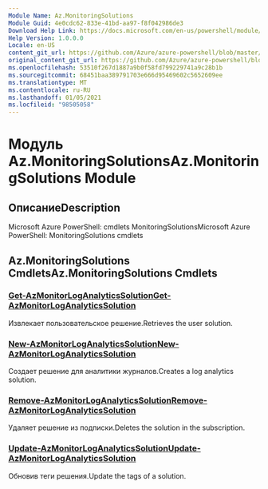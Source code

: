 ```yaml
---
Module Name: Az.MonitoringSolutions
Module Guid: 4e0cdc62-833e-41bd-aa97-f8f042986de3
Download Help Link: https://docs.microsoft.com/en-us/powershell/module/az.monitoringsolutions
Help Version: 1.0.0.0
Locale: en-US
content_git_url: https://github.com/Azure/azure-powershell/blob/master/src/MonitoringSolutions/help/Az.MonitoringSolutions.md
original_content_git_url: https://github.com/Azure/azure-powershell/blob/master/src/MonitoringSolutions/help/Az.MonitoringSolutions.md
ms.openlocfilehash: 53510f267d1887a9b0f58fd799229741a9c28b1b
ms.sourcegitcommit: 68451baa389791703e666d95469602c5652609ee
ms.translationtype: MT
ms.contentlocale: ru-RU
ms.lasthandoff: 01/05/2021
ms.locfileid: "98505058"
---
```

# <span data-ttu-id="3d297-101">Модуль Az.MonitoringSolutions</span><span class="sxs-lookup"><span data-stu-id="3d297-101">Az.MonitoringSolutions Module</span></span>
## <span data-ttu-id="3d297-102">Описание</span><span class="sxs-lookup"><span data-stu-id="3d297-102">Description</span></span>
<span data-ttu-id="3d297-103">Microsoft Azure PowerShell: cmdlets MonitoringSolutions</span><span class="sxs-lookup"><span data-stu-id="3d297-103">Microsoft Azure PowerShell: MonitoringSolutions cmdlets</span></span>

## <span data-ttu-id="3d297-104">Az.MonitoringSolutions Cmdlets</span><span class="sxs-lookup"><span data-stu-id="3d297-104">Az.MonitoringSolutions Cmdlets</span></span>
### [<span data-ttu-id="3d297-105">Get-AzMonitorLogAnalyticsSolution</span><span class="sxs-lookup"><span data-stu-id="3d297-105">Get-AzMonitorLogAnalyticsSolution</span></span>](Get-AzMonitorLogAnalyticsSolution.md)
<span data-ttu-id="3d297-106">Извлекает пользовательское решение.</span><span class="sxs-lookup"><span data-stu-id="3d297-106">Retrieves the user solution.</span></span>

### [<span data-ttu-id="3d297-107">New-AzMonitorLogAnalyticsSolution</span><span class="sxs-lookup"><span data-stu-id="3d297-107">New-AzMonitorLogAnalyticsSolution</span></span>](New-AzMonitorLogAnalyticsSolution.md)
<span data-ttu-id="3d297-108">Создает решение для аналитики журналов.</span><span class="sxs-lookup"><span data-stu-id="3d297-108">Creates a log analytics solution.</span></span>

### [<span data-ttu-id="3d297-109">Remove-AzMonitorLogAnalyticsSolution</span><span class="sxs-lookup"><span data-stu-id="3d297-109">Remove-AzMonitorLogAnalyticsSolution</span></span>](Remove-AzMonitorLogAnalyticsSolution.md)
<span data-ttu-id="3d297-110">Удаляет решение из подписки.</span><span class="sxs-lookup"><span data-stu-id="3d297-110">Deletes the solution in the subscription.</span></span>

### [<span data-ttu-id="3d297-111">Update-AzMonitorLogAnalyticsSolution</span><span class="sxs-lookup"><span data-stu-id="3d297-111">Update-AzMonitorLogAnalyticsSolution</span></span>](Update-AzMonitorLogAnalyticsSolution.md)
<span data-ttu-id="3d297-112">Обновив теги решения.</span><span class="sxs-lookup"><span data-stu-id="3d297-112">Update the tags of a solution.</span></span>

